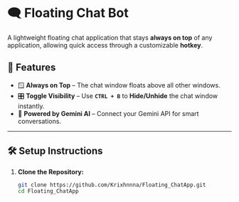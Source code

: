 # 🗨️ Floating Chat Bot

A lightweight floating chat application that stays **always on top** of any application, allowing quick access through a customizable **hotkey**.

## 🚀 Features

- 🪟 **Always on Top** – The chat window floats above all other windows.
- 🎛️ **Toggle Visibility** – Use **`CTRL + B`** to **Hide/Unhide** the chat window instantly.
- 🔑 **Powered by Gemini AI** – Connect your Gemini API for smart conversations.

---

## 🛠️ Setup Instructions

1. **Clone the Repository:**
   ```bash
   git clone https://github.com/Krixhnnna/Floating_ChatApp.git
   cd Floating_ChatApp
